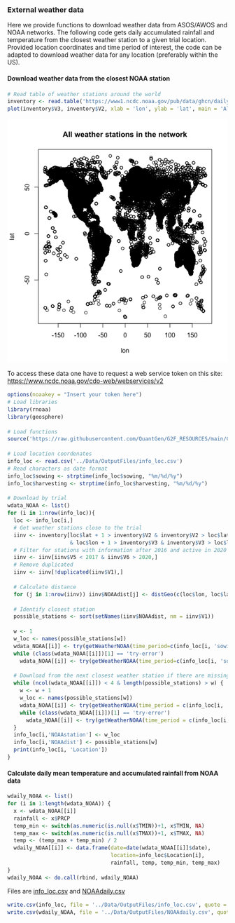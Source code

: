 ### External weather data

Here we provide functions to download weather data from ASOS/AWOS and NOAA networks. 
The following code gets daily accumulated rainfall and temperature from the closest weather station to a given trial location.
Provided location coordinates and time period of interest, the code can be adapted to download weather data for any location (preferably within the US).

#### Download weather data from the closest NOAA station 

```r
# Read table of weather stations around the world
inventory <- read.table('https://www1.ncdc.noaa.gov/pub/data/ghcn/daily/ghcnd-inventory.txt')
plot(inventory$V3, inventory$V2, xlab = 'lon', ylab = 'lat', main = 'All weather stations in the network')
```
![plot](https://github.com/QuantGen/G2F_RESOURCES/blob/main/Data/Images/NOAAstations.png)

To access these data one have to request a web service token on this site: https://www.ncdc.noaa.gov/cdo-web/webservices/v2

```r
options(noaakey = "Insert your token here")
# Load libraries
library(rnoaa)
library(geosphere)

# Load functions
source('https://raw.githubusercontent.com/QuantGen/G2F_RESOURCES/main/Code/Functions.R')

# Load location coordenates
info_loc <- read.csv('../Data/OutputFiles/info_loc.csv')
# Read characters as date format
info_loc$sowing <- strptime(info_loc$sowing, "%m/%d/%y")
info_loc$harvesting <- strptime(info_loc$harvesting, "%m/%d/%y")

# Download by trial
wdata_NOAA <- list()
for (i in 1:nrow(info_loc)){
  loc <- info_loc[i,]
  # Get weather stations close to the trial
  iinv <- inventory[loc$lat + 1 > inventory$V2 & inventory$V2 > loc$lat - 1 
                    & loc$lon + 1 > inventory$V3 & inventory$V3 > loc$lon - 1,]
  # Filter for stations with information after 2016 and active in 2020
  iinv <- iinv[iinv$V5 < 2017 & iinv$V6 > 2020,]
  # Remove duplicated
  iinv <- iinv[!duplicated(iinv$V1),]
  
  # Calculate distance
  for (j in 1:nrow(iinv)) iinv$NOAAdist[j] <- distGeo(c(loc$lon, loc$lat), c(iinv$V3[j], iinv$V2[j])) / 1000
  
  # Identify closest station
  possible_stations <- sort(setNames(iinv$NOAAdist, nm = iinv$V1))
  
  w <- 1
  w_loc <- names(possible_stations[w])
  wdata_NOAA[[i]] <- try(getWeatherNOAA(time_period=c(info_loc[i, 'sowing'], info_loc[i, 'harvesting']), sid=w_loc), silent=T)
  while (class(wdata_NOAA[[i]])[1] == 'try-error')
    wdata_NOAA[[i]] <- try(getWeatherNOAA(time_period=c(info_loc[i, 'sowing'], info_loc[i, 'harvesting']), sid=w_loc), silent=T)
  
  # Download from the next closest weather station if there are missing days
  while (ncol(wdata_NOAA[[i]]) < 4 & length(possible_stations) > w) {
    w <- w + 1
    w_loc <- names(possible_stations[w])
    wdata_NOAA[[i]] <- try(getWeatherNOAA(time_period = c(info_loc[i, 'sowing'], info_loc[i, 'harvesting']), sid=w_loc), silent=T)
    while (class(wdata_NOAA[[i]])[1] == 'try-error')
      wdata_NOAA[[i]] <- try(getWeatherNOAA(time_period = c(info_loc[i, 'sowing'], info_loc[i, 'harvesting']), sid=w_loc), silent=T)
  }
  info_loc[i,'NOAAstation'] <- w_loc
  info_loc[i,'NOAAdist'] <- possible_stations[w]
  print(info_loc[i, 'Location'])
}


```

#### Calculate daily mean temperature and accumulated rainfall from NOAA data

```r
wdaily_NOAA <- list()
for (i in 1:length(wdata_NOAA)) {
  x <- wdata_NOAA[[i]]
  rainfall <- x$PRCP
  temp_min <- switch(as.numeric(is.null(x$TMIN))+1, x$TMIN, NA)
  temp_max <- switch(as.numeric(is.null(x$TMAX))+1, x$TMAX, NA)
  temp <- (temp_max + temp_min) / 2
  wdaily_NOAA[[i]] <- data.frame(date=date(wdata_NOAA[[i]]$date),
                                 location=info_loc$Location[i], 
                                 rainfall, temp, temp_min, temp_max)
}
wdaily_NOAA <- do.call(rbind, wdaily_NOAA)
```

Files are [info_loc.csv](https://github.com/QuantGen/G2F_RESOURCES/blob/main/Data/OutputFiles/info_loc.csv) and [NOAAdaily.csv](https://github.com/QuantGen/G2F_RESOURCES/blob/main/Data/OutputFiles/NOAAdaily.csv)

```r
write.csv(info_loc, file = '../Data/OutputFiles/info_loc.csv', quote = F, row.names = F)
write.csv(wdaily_NOAA, file = '../Data/OutputFiles/NOAAdaily.csv', quote = F, row.names = F)
```
